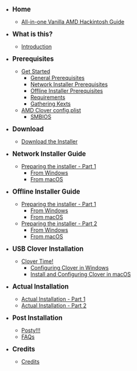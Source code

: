 * <big><b>Home</b></big>
    * [All-in-one Vanilla AMD Hackintosh Guide](README.md)

* <big><b>What is this?</b></big>
    * [Introduction](what-is-this/introduction.md)

* <big><b>Prerequisites</b></big>
    * [Get Started](prerequisites/get-started/README.md)
        * [General Prerequisites](prerequisites/get-started/general-prerequisites.md)
        * [Network Installer Prerequisites](prerequisites/get-started/network-installer-prerequisites.md)
        * [Offline Installer Prerequisites](prerequisites/get-started/offline-installer-prerequisites.md)
        * [Requirements](prerequisites/get-started/requirements.md)
        * [Gathering Kexts](prerequisites/get-started/gathering-kexts.md)
    * [AMD Clover config.plist](prerequisites/amd-clover-config.plist/README.md)
        * [SMBIOS](prerequisites/amd-clover-config.plist/smbios.md)

* <big><b>Download</b></big>
    * [Download the Installer](download/network-part-1.md)

* <big><b>Network Installer Guide</b></big>
    * [Preparing the installer - Part 1](network-installer-guide/network-part-2/README.md)
        * [From Windows](network-installer-guide/network-part-2/windows.md)
        * [From macOS](network-installer-guide/network-part-2/macos.md)

* <big><b>Offline Installer Guide</b></big>
    * [Preparing the installer - Part 1](offline-installer-guide/offline-part-2/README.md)
        * [From Windows](offline-installer-guide/offline-part-2/windows.md)
        * [From macOS](offline-installer-guide/offline-part-2/macos.md)
    * [Preparing the installer - Part 2](offline-installer-guide/offline-part-3/README.md)
        * [From Windows](offline-installer-guide/offline-part-3/windows.md)
        * [From macOS](offline-installer-guide/offline-part-3/macos.md)

* <big><b>USB Clover Installation</a></b></big>
    * [Clover Time!](clover-installtion/usb-clover/README.md)
        * [Configuring Clover in Windows](clover-installtion/usb-clover/usb-clover-win.md)
        * [Install and Configuring Clover in macOS](clover-installtion/usb-clover/usb-clover-macos.md)

* <big><b>Actual Installation</b></big>
    * [Actual Installation - Part 1](actual-installation/actual-installation-part-1.md)
    * [Actual Installation - Part 2](actual-installation/actual-installation-part-2.md)

* <big><b>Post Installation</b></big>
    * [Posty!!!](post-installation/posty.md)
    * [FAQs](post-installation/faqs.md)

* <big><b>Credits</b></big>
    * [Credits](credits/credits.md)

